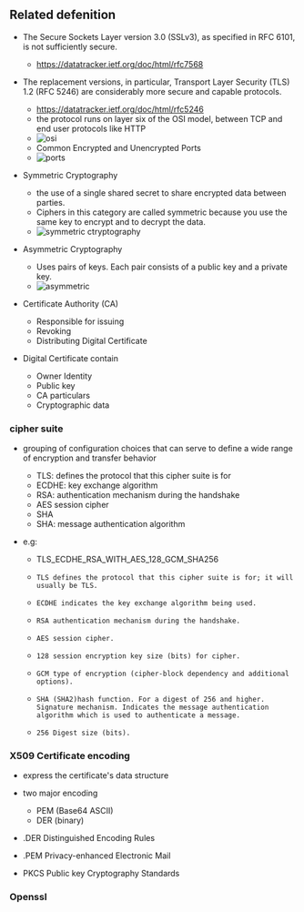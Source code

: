 ## Related defenition

* The Secure Sockets Layer version 3.0 (SSLv3), as specified in RFC 6101, is not sufficiently secure.
  * https://datatracker.ietf.org/doc/html/rfc7568

* The replacement versions, in particular, Transport Layer Security (TLS) 1.2 (RFC 5246) are considerably more secure and
   capable protocols.
  * https://datatracker.ietf.org/doc/html/rfc5246
  * the protocol runs on layer six of the OSI model, between TCP and end user protocols like HTTP
  * ![osi](https://github.com/hojat-gazestani/linux/blob/main/pki/Plurasight%20Linux%20Encryption%20Security(LPIC-3%20303)/Pic/1-osi.png)
  * Common Encrypted and Unencrypted Ports
  * ![ports](https://github.com/hojat-gazestani/linux/blob/main/pki/Plurasight%20Linux%20Encryption%20Security(LPIC-3%20303)/Pic/2-ports.png)

* Symmetric Cryptography
  * the use of a single shared secret to share encrypted data between parties.
  * Ciphers in this category are called symmetric because you use the same key to encrypt and to decrypt the data.
  * ![symmetric ctryptography](https://github.com/hojat-gazestani/linux/blob/main/pki/Plurasight%20Linux%20Encryption%20Security(LPIC-3%20303)/Pic/3-symmetric%20cryptography.png)
* Asymmetric Cryptography
  * Uses pairs of keys. Each pair consists of a public key and a private key. 
  * ![asymmetric](https://github.com/hojat-gazestani/linux/blob/main/pki/Plurasight%20Linux%20Encryption%20Security(LPIC-3%20303)/Pic/4-Asymmetric%20Ctryptophragy.png)

* Certificate Authority (CA)
  * Responsible for issuing 
  * Revoking
  * Distributing Digital Certificate

* Digital Certificate contain
  * Owner Identity
  * Public key
  * CA particulars 
  * Cryptographic data

### cipher suite
* grouping of configuration choices that can serve to define a wide range of encryption and transfer behavior
  * TLS: defines the protocol that this cipher suite is for
  * ECDHE: key exchange algorithm
  * RSA: authentication mechanism during the handshake
  * AES session cipher
  * SHA
  * SHA: message authentication algorithm 

* e.g:
  * TLS_ECDHE_RSA_WITH_AES_128_GCM_SHA256
  *     TLS defines the protocol that this cipher suite is for; it will usually be TLS.
  *     ECDHE indicates the key exchange algorithm being used.
  *     RSA authentication mechanism during the handshake.
  *     AES session cipher.
  *     128 session encryption key size (bits) for cipher.
  *     GCM type of encryption (cipher-block dependency and additional options).
  *     SHA (SHA2)hash function. For a digest of 256 and higher. Signature mechanism. Indicates the message authentication algorithm which is used to authenticate a message.
  *     256 Digest size (bits).

### X509 Certificate encoding
* express the certificate's data structure

* two major encoding
  * PEM (Base64 ASCII)
  * DER (binary)

* .DER Distinguished Encoding Rules
* .PEM Privacy-enhanced Electronic Mail
* PKCS Public key Cryptography Standards

### Openssl

